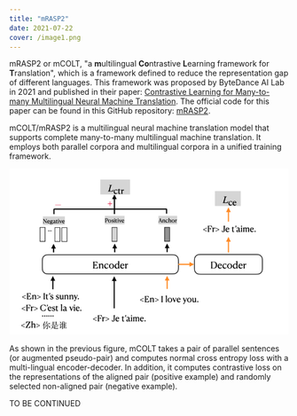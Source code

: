 ```yaml
---
title: "mRASP2"
date: 2021-07-22
cover: /image1.png
---
```


mRASP2 or mCOLT, "a **m**ultilingual **Co**ntrastive **L**earning
framework for **T**ranslation", which is a framework defined to reduce
the representation gap of different languages. This framework was
proposed by ByteDance AI Lab in 2021 and published in their paper:
[Contrastive Learning for Many-to-many Multilingual Neural Machine
Translation](https://arxiv.org/pdf/2105.09501.pdf). The official code
for this paper can be found in this GitHub repository:
[mRASP2](https://github.com/PANXiao1994/mRASP2).

mCOLT/mRASP2 is a multilingual neural machine translation model that
supports complete many-to-many multilingual machine translation. It
employs both parallel corpora and multilingual corpora in a unified
training framework.

<div align="center">
    <img src="media/mRASP2/image1.png" width=750>
</div>

As shown in the previous figure, mCOLT takes a pair of parallel
sentences (or augmented pseudo-pair) and computes normal cross entropy
loss with a multi-lingual encoder-decoder. In addition, it computes
contrastive loss on the representations of the aligned pair (positive
example) and randomly selected non-aligned pair (negative example).

TO BE CONTINUED
